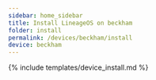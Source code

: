 ```yaml
---
sidebar: home_sidebar
title: Install LineageOS on beckham
folder: install
permalink: /devices/beckham/install
device: beckham
---
```

{% include templates/device_install.md %}
